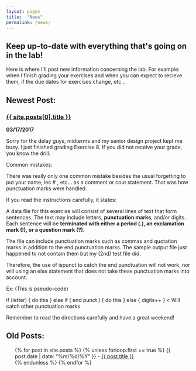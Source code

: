 ```yaml
---
layout: pages
title:  "News"
permalink: /news/
---
```


## Keep up-to-date with everything that's going on in the lab!

Here is where I'll post new information concerning the lab. For example: when I finish grading your exercises and when you can expect to recieve them, if the due dates for exercises change, etc...

## Newest Post:

### <a href="/cs135{{ site.posts[0].url }}">{{ site.posts[0].title }}</a>
**03/17/2017**

Sorry for the delay guys, midterms and my senior design project kept me busy. 
I just finished grading Exercise 8. If you did not receive your grade, you know the drill.

Common mistakes:

There was really only one common mistake besides the usual forgetting to put your name, lec # , etc... as a comment or cout statement.
That was how punctuation marks were handled.

If you read the instructions carefully, it states:

A data file for this exercise will consist of several lines of text that form sentences. 
The text may include letters, **punctuation marks**, and/or digits. 
Each sentence will be **terminated with either a period (.), an exclamation mark (!), or a question mark (?).**

The file can include punctuation marks such as commas and quotation marks in addition to the end punctuation marks.
The sample output file just happened to not contain them but my (2nd) test file did.

Therefore, the use of ispunct to catch the end punctuation will not work, nor will using an else statement that does not take these
punctuation marks into account. 

Ex: (This is pseudo-code)

if (letter) { do this } 
else if ( end punct ) { do this }
else { digits++ } < Will catch other punctuation marks

Remember to read the directions carefully and have a great weekend!

## Old Posts:

<ul>
  {% for post in site.posts %}
    {% unless forloop.first == true %}
      {{ post.date | date: "%m/%d/%Y" }} - <a href="/cs135{{ post.url }}">{{ post.title }}</a>
      <br>
    {% endunless %}
  {% endfor %}
</ul>
